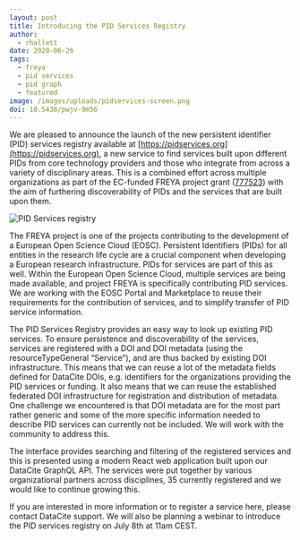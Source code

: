```yaml
---
layout: post
title: Introducing the PID Services Registry
author:
  - rhallett
date: 2020-06-26
tags:
  - freya
  - pid services
  - pid graph
  - featured
image: /images/uploads/pidservices-screen.png
doi: 10.5438/pwjv-9m56
---
```

We are pleased to announce the launch of the new persistent identifier (PID) services registry available at [https://pidservices.org](https://pidservices.org), a new service to find services built upon different PIDs from core technology providers and those who integrate from across a variety of disciplinary areas.
This is a combined effort across multiple organizations as part of the EC-funded FREYA project grant ([777523](https://www.project-freya.eu)) with the aim of furthering discoverability of PIDs and the services that are built upon them.

![PID Services registry](/images/uploads/pidservices-screen.png)

The FREYA project is one of the projects contributing to the development of a European Open Science Cloud (EOSC). Persistent Identifiers (PIDs) for all entities in the research life cycle are a crucial component when developing a European research infrastructure. PIDs for services are part of this as well. Within the European Open Science Cloud, multiple services are being made available, and project FREYA is specifically contributing PID services. We are working with the EOSC Portal and Marketplace to reuse their requirements for the contribution of services, and to simplify transfer of PID service information.

The PID Services Registry provides an easy way to look up existing PID services. To ensure persistence and discoverability of the services, services are registered with a DOI and DOI metadata (using the resourceTypeGeneral “Service”), and are thus backed by existing DOI infrastructure. This means that we can reuse a lot of the metadata fields defined for DataCite DOIs, e.g. identifiers for the organizations providing the PID services or funding. It also means that we can reuse the established federated DOI infrastructure for registration and distribution of metadata. One challenge we encountered is that DOI metadata are for the most part rather generic and some of the more specific information needed to describe PID services can currently not be included. We will work with the community to address this.

The interface provides searching and filtering of the registered services and this is presented using a modern React web application built upon our DataCite GraphQL API. The services were put together by various organizational partners across disciplines, 35 currently registered and we would like to continue growing this.

If you are interested in more information or to register a service here, please contact DataCite support. We will also be planning a webinar to introduce the PID services registry on July 8th at 11am CEST.
